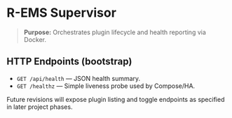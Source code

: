 # R-EMS Supervisor

> **Purpose:** Orchestrates plugin lifecycle and health reporting via Docker.

## HTTP Endpoints (bootstrap)

- `GET /api/health` — JSON health summary.
- `GET /healthz` — Simple liveness probe used by Compose/HA.

Future revisions will expose plugin listing and toggle endpoints as specified in
later project phases.
